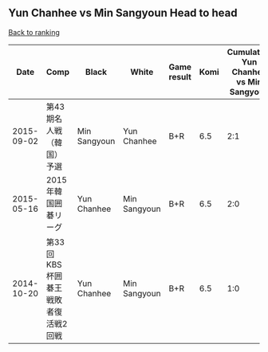 ## Yun Chanhee vs Min Sangyoun Head to head

[Back to ranking](../../index.md)




| **Date** | **Comp** | **Black** | **White** | **Game result** | **Komi** | **Cumulative Yun Chanhee vs Min Sangyoun** | **Yun Chanhee streak** | **Min Sangyoun streak** | 
| --- | --- | --- | --- | --- | --- | --- | --- | --- |
| 2015-09-02 | 第43期名人戦（韓国）予選 | Min Sangyoun | Yun Chanhee | B+R | 6.5 | 2:1 | 0 | 1 | 
| 2015-05-16 | 2015年韓国囲碁リーグ | Yun Chanhee | Min Sangyoun | B+R | 6.5 | 2:0 | 2 | 0 | 
| 2014-10-20 | 第33回KBS杯囲碁王戦敗者復活戦2回戦 | Yun Chanhee | Min Sangyoun | B+R | 6.5 | 1:0 | 1 | 0 |




